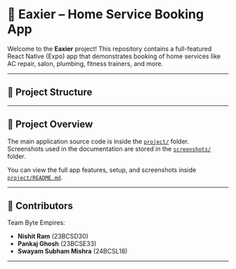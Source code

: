 # 📱 Eaxier – Home Service Booking App

Welcome to the **Eaxier** project! This repository contains a full-featured React Native (Expo) app that demonstrates booking of home services like AC repair, salon, plumbing, fitness trainers, and more.

---

## 📂 Project Structure


---

## 📄 Project Overview

The main application source code is inside the [`project/`](./project) folder.  
Screenshots used in the documentation are stored in the [`screenshots/`](./screenshots) folder.

You can view the full app features, setup, and screenshots inside [`project/README.md`](./project/README.md).

---

## 👥 Contributors

Team Byte Empires:

- **Nishit Ram** (23BCSD30)  
- **Pankaj Ghosh** (23BCSE33)  
- **Swayam Subham Mishra** (24BCSL18)

---

